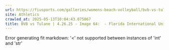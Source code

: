 ```yaml
---
url: https://fiusports.com/galleries/womens-beach-volleyball/bvb-vs-tulane-4-26-25/image-64/358/62928
site: Athletics
crawled_at: 2025-05-13T10:04:43.075067
title: BVB vs Tulane | 4.26.25 - Image 64:  - Florida International University
---
```


Error generating fit markdown: '<' not supported between instances of 'int' and 'str'